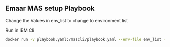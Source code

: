 ## Emaar MAS setup Playbook

Change the Values in env_list to change to environment list

Run in IBM Cli 
```bash
docker run -v playbook.yaml:/mascli/playbook.yaml --env-file env_list -ti --rm --pull always quay.io/ibmmas/cli
```